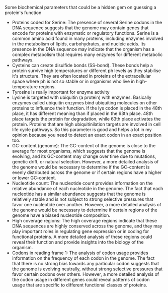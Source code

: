Some biochemical parameters that could be a hidden gem on guessing a protein's function

- Proteins coded for Serine: The presence of several Serine codons in the DNA sequence suggests that the genome may contain genes that encode for proteins with enzymatic or regulatory functions. Serine is a common amino acid found in many proteins, including enzymes involved in the metabolism of lipids, carbohydrates, and nucleic acids. Its presence in the DNA sequence may indicate that the organism has a complex metabolism that requires many enzymes for different metabolic pathways.
- Cysteins can create disulfide bonds (SS-bond). These bonds help a protein survive high temperatures or different ph levels as they stabilise it's structure. They are often located in proteins of the extracellular space where ph is not so stable or in organisms who live in high-temperature regions.
- Tyrosine is really important for enzyme activity
- Lysine is targeted with ubiquitin (a protein) with enzymes. Basically enzymes called ubiquitin enzymes bind ubiquiting molecules on other proteins to influence their function. If the lys codon is placed in the 48th place, it has different meaning than if placed in the 63th place. 48th place targets the protein for degradation, while 63th place activates the protein. Proteins that are high ubiquitinilation targets are involved in cell life cycle pathways. So this parameter is good and helps a lot in my opinion because you need to detect an exact codon in an exact position too.
- GC-content (genome): The GC-content of the genome is close to the average for most organisms, which suggests that the genome is evolving, and its GC-content may change over time due to mutations, genetic drift, or natural selection. However, a more detailed analysis of the genome would be necessary to determine if the GC-content is evenly distributed across the genome or if certain regions have a higher or lower GC-content.
- Nucleotide count: The nucleotide count provides information on the relative abundance of each nucleotide in the genome. The fact that each nucleotide has a similar abundance suggests that the genome is relatively stable and is not subject to strong selective pressures that favor one nucleotide over another. However, a more detailed analysis of the genome would be necessary to determine if certain regions of the genome have a biased nucleotide composition.
- High coverage regions: The high coverage regions indicate that these DNA sequences are highly conserved across the genome, and they may play important roles in regulating gene expression or in coding for functional proteins. A more detailed analysis of these regions could reveal their function and provide insights into the biology of the organism.
- Codons in reading frame 1: The analysis of codon usage provides information on the frequency of each codon in the genome. The fact that there is no strong bias towards any particular codon suggests that the genome is evolving neutrally, without strong selective pressures that favor certain codons over others. However, a more detailed analysis of the codon usage in different genes could reveal patterns of codon usage that are specific to different functional classes of proteins.
